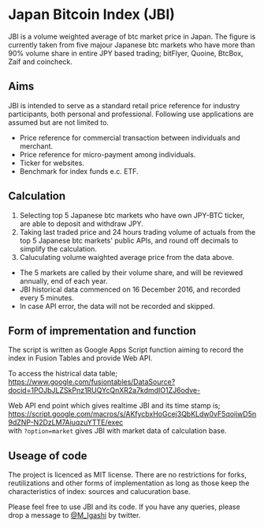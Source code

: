 # Japan Bitcoin Index (JBI)  

JBI is a volume weighted average of btc market price in Japan.  The figure is currently taken from five majour Japanese btc markets who have more than 90% volume share in entire JPY based trading; bitFlyer, Quoine, BtcBox, Zaif and coincheck.  

## Aims  

JBI is intended to serve as a standard retail price reference for industry participants, both personal and professional. Following use applications are assumed but are not limited to.  
- Price reference for commercial transaction between individuals and merchant.
- Price reference for micro-payment among individuals.
- Ticker for websites.
- Benchmark for index funds e.c. ETF. 

## Calculation

1. Selecting top 5 Japanese btc markets who have own JPY-BTC ticker, are able to deposit and withdraw JPY.
2. Taking last traded price and 24 hours trading volume of actuals from the top 5 Japanese btc markets' public APIs, and round off decimals to simplify the calculation.
3. Caluculating volume waighted average price from the data above.

- The 5 markets are called by their volume share, and will be reviewed annually, end of each year.
- JBI historical data commenced on 16 December 2016, and recorded every 5 minutes.
- In case API error, the data will not be recorded and skipped.

## Form of imprementation and function

The script is written as Google Apps Script function aiming to record the index in Fusion Tables and provide Web API.  

To access the histrical data table;  
https://www.google.com/fusiontables/DataSource?docid=1POJbJLZSkPnz1RUQYcQnXR2a7kdmdIO1ZJ6odve-  

Web API end point which gives realtime JBI and its time stamp is;  
https://script.google.com/macros/s/AKfycbxHoGcej3QbKLdw0vF5qoijwD5n9dZNP-N2DzLM7AiuqzuYTTE/exec  
with `?option=market` gives JBI with market data of calculation base.

## Useage of code

The project is licenced as MIT license.  There are no restrictions for forks, reutilizations and other forms of implementation as long as those keep the characteristics of index: sources and calucuration base.

Please feel free to use JBI and its code. If you have any queries, please drop a message to [@M_Igashi](https://twitter.com/M_Igashi) by twitter.

